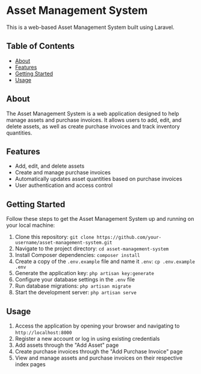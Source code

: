 # Asset Management System

This is a web-based Asset Management System built using Laravel.

## Table of Contents

- [About](#about)
- [Features](#features)
- [Getting Started](#getting-started)
- [Usage](#usage)


## About

The Asset Management System is a web application designed to help manage assets and purchase invoices. It allows users to add, edit, and delete assets, as well as create purchase invoices and track inventory quantities.

## Features

- Add, edit, and delete assets
- Create and manage purchase invoices
- Automatically updates asset quantities based on purchase invoices
- User authentication and access control

## Getting Started

Follow these steps to get the Asset Management System up and running on your local machine:

1. Clone this repository: `git clone https://github.com/your-username/asset-management-system.git`
2. Navigate to the project directory: `cd asset-management-system`
3. Install Composer dependencies: `composer install`
4. Create a copy of the `.env.example` file and name it `.env`: `cp .env.example .env`
5. Generate the application key: `php artisan key:generate`
6. Configure your database settings in the `.env` file
7. Run database migrations: `php artisan migrate`
8. Start the development server: `php artisan serve`

## Usage

1. Access the application by opening your browser and navigating to `http://localhost:8000`
2. Register a new account or log in using existing credentials
3. Add assets through the "Add Asset" page
4. Create purchase invoices through the "Add Purchase Invoice" page
5. View and manage assets and purchase invoices on their respective index pages

